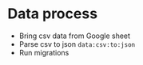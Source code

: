 # Data process

- Bring csv data from Google sheet
- Parse csv to json `data:csv:to:json`
- Run migrations
